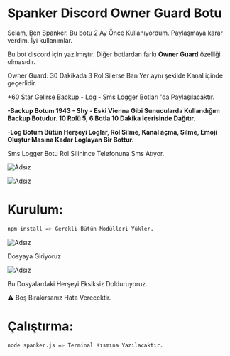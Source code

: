 # Spanker Discord Owner Guard Botu
Selam, Ben Spanker. Bu botu 2 Ay Önce Kullanıyordum. Paylaşmaya karar verdim. İyi kullanımlar.

Bu bot discord için yazılmıştır. Diğer botlardan farkı **Owner Guard** özelliği olmasıdır.

Owner Guard: 30 Dakikada 3 Rol Silerse Ban Yer aynı şekilde Kanal içinde geçerlidir.

+60 Star Gelirse Backup - Log - Sms Logger Botları 'da Paylaşılacaktır.

**-Backup Botum 1943 - Shy - Eski Vienna Gibi Sunucularda Kullandığım Backup Botudur. 10 Rolü 5, 6 Botla 10 Dakika İçerisinde Dağıtır.**

**-Log Botum Bütün Herşeyi Loglar, Rol Silme, Kanal açma, Silme, Emoji Oluştur Masına Kadar Loglayan Bir Bottur.**

Sms Logger Botu Rol Silinince Telefonuna Sms Atıyor.

![Adsız](https://cdn.discordapp.com/attachments/820956674487615499/860503363237576735/WhatsApp_Image_2021-06-07_at_16.30.30.jpeg)

![Adsız](https://spanker.is-a.fail/5322S5ZmC.png)


# Kurulum:

```sh
npm install => Gerekli Bütün Modülleri Yükler.
```

![Adsız](https://spanker.is-a.fail/5329nFAre.png) 

Dosyaya Giriyoruz

![Adsız](https://spanker.is-a.fail/5329ShBwr.png) 

Bu Dosyalardaki Herşeyi Eksiksiz Dolduruyoruz. 

⚠️ Boş Bırakırsanız Hata Verecektir.


# Çalıştırma:

```sh
node spanker.js => Terminal Kısmına Yazılacaktır.
```
